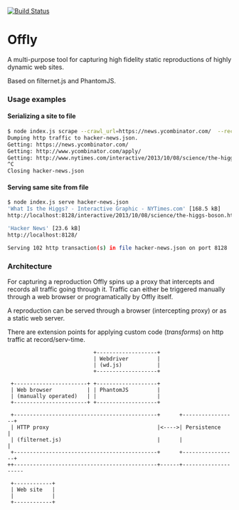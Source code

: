 [![Build Status](https://travis-ci.org/nordstrand/offly.svg?branch=master)](https://travis-ci.org/nordstrand/offly)
# Offly

A multi-purpose tool for capturing high fidelity static reproductions of highly dynamic web sites.

Based on filternet.js and PhantomJS.

### Usage examples
#### Serializing a site to file
```bash
$ node index.js scrape --crawl_url=https://news.ycombinator.com/  --recursive hacker-news.json
Dumping http traffic to hacker-news.json.
Getting: https://news.ycombinator.com/
Getting: http://www.ycombinator.com/apply/
Getting: http://www.nytimes.com/interactive/2013/10/08/science/the-higgs-boson.html#/?g=true&higgs1_slide=0
^C
Closing hacker-news.json
```
#### Serving same site from file
```bash
$ node index.js serve hacker-news.json                                                                                                      
'What Is the Higgs? - Interactive Graphic - NYTimes.com' [168.5 kB] 
http://localhost:8128/interactive/2013/10/08/science/the-higgs-boson.html

'Hacker News' [23.6 kB] 
http://localhost:8128/

Serving 102 http transaction(s) in file hacker-news.json on port 8128
```

### Architecture

For capturing a reproduction Offly spins up a proxy that intercepts and records all traffic going through it. Traffic can either be triggered manually through a web browser or programatically by Offly itself.

A reproduction can be served through a browser (intercepting proxy) or as a static web server.

There are extension points for applying custom code (_transforms_) on http traffic at record/serv-time.


```
                           +-------------------+                           
                           | Webdriver         |                           
                           | (wd.js)           |                           
                           +-------------------+                           
                                                                           
 +-----------------------+ +-------------------+                           
 | Web browser           | | PhantomJS         |                           
 | (manually operated)   | |                   |                           
 +-----------------------+ +-------------------+                           
                                                                           
 +---------------------------------------------+      +-----------------+  
 | HTTP proxy                                  |<---->| Persistence     |  
 | (filternet.js)                              |      |                 |  
 +---------------------------------------------+      +-----------------+  
++---------------------------------------------+------+--------------------
                                                                           
 +------------+                                                            
 | Web site   |                                                            
 |            |                                                            
 +------------+                                                            
```
